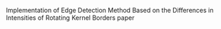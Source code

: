 Implementation of Edge Detection Method Based on the Differences in Intensities of Rotating Kernel Borders paper
